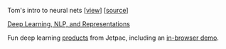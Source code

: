 Tom's intro to neural nets [[view](https://rawgit.com/Gimperion/neuralnet/master/index.html)] [[source](https://github.com/Gimperion/neuralnet/)]

[Deep Learning, NLP, and Representations](http://colah.github.io/posts/2014-07-NLP-RNNs-Representations/)

Fun deep learning [products](https://www.jetpac.com/deepbelief) from Jetpac, including an [in-browser demo](https://www.jetpac.com/deepbeliefdemo).
